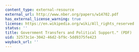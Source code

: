 ```yaml
---
content_type: external-resource
external_url: http://www.nber.org/papers/w14702.pdf
has_external_license_warning: true
license: https://en.wikipedia.org/wiki/All_rights_reserved
status: ''
title: Government Transfers and Political Support." (PDF)
uid: 32573c1e-3042-46d2-bf9c-5dd9375fe423
wayback_url: ''
---
```


